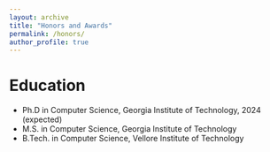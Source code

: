 ```yaml
---
layout: archive
title: "Honors and Awards"
permalink: /honors/
author_profile: true
---
```


Education
======
* Ph.D in Computer Science, Georgia Institute of Technology, 2024 (expected)
* M.S. in Computer Science, Georgia Institute of Technology
* B.Tech. in Computer Science, Vellore Institute of Technology
